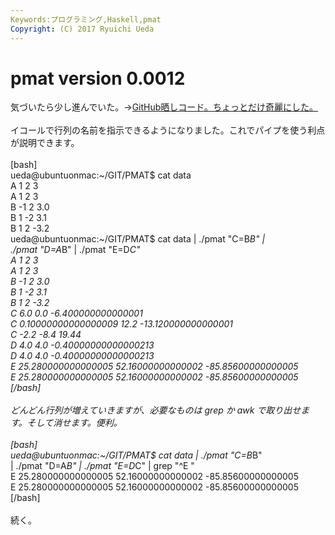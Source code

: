 ```yaml
---
Keywords:プログラミング,Haskell,pmat
Copyright: (C) 2017 Ryuichi Ueda
---
```

# pmat version 0.0012
気づいたら少し進んでいた。→<a target="_blank" href="https://github.com/ryuichiueda/PMAT/blob/658756a93c0716864bd275ac957bbeb9d9b8f608/pmat.hs" title="pmat.hs">GitHub晒しコード。ちょっとだけ奇麗にした。</a><br />
<br />
イコールで行列の名前を指示できるようになりました。これでパイプを使う利点が説明できます。<br />
<br />
[bash]<br />
ueda\@ubuntuonmac:~/GIT/PMAT$ cat data <br />
A 1 2 3<br />
A 1 2 3<br />
B -1 2 3.0<br />
B 1 -2 3.1<br />
B 1 2 -3.2<br />
ueda\@ubuntuonmac:~/GIT/PMAT$ cat data | ./pmat &quot;C=B*B&quot; |<br />
./pmat &quot;D=A*B&quot; | ./pmat &quot;E=D*C&quot;<br />
A 1 2 3<br />
A 1 2 3<br />
B -1 2 3.0<br />
B 1 -2 3.1<br />
B 1 2 -3.2<br />
C 6.0 0.0 -6.400000000000001<br />
C 0.10000000000000009 12.2 -13.120000000000001<br />
C -2.2 -8.4 19.44<br />
D 4.0 4.0 -0.40000000000000213<br />
D 4.0 4.0 -0.40000000000000213<br />
E 25.280000000000005 52.16000000000002 -85.85600000000005<br />
E 25.280000000000005 52.16000000000002 -85.85600000000005<br />
[/bash]<br />
<br />
どんどん行列が増えていきますが、必要なものは grep か awk で取り出せます。そして消せます。便利。<br />
<br />
[bash]<br />
ueda\@ubuntuonmac:~/GIT/PMAT$ cat data | ./pmat &quot;C=B*B&quot; <br />
| ./pmat &quot;D=A*B&quot; | ./pmat &quot;E=D*C&quot; | grep &quot;^E &quot;<br />
E 25.280000000000005 52.16000000000002 -85.85600000000005<br />
E 25.280000000000005 52.16000000000002 -85.85600000000005<br />
[/bash]<br />
<br />
続く。
